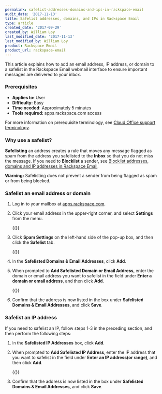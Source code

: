 ```yaml
---
permalink: safelist-addresses-domains-and-ips-in-rackspace-email
audit_date: '2017-11-13'
title: Safelist addresses, domains, and IPs in Rackspace Email
type: article
created_date: '2017-09-29'
created_by: William Loy
last_modified_date: '2017-11-13'
last_modified_by: William Loy
product: Rackspace Email
product_url: rackspace-email
---
```


This article explains how to add an email address, IP address, or domain to a safelist in the Rackspace Email webmail interface to ensure important messages are delivered to your inbox.

### Prerequisites

- **Applies to:** User
- **Difficulty:** Easy
- **Time needed:** Approximately 5 minutes
- **Tools required:**  apps.rackspace.com access

For more information on prerequisite terminology, see [Cloud Office support terminology](/support/how-to/cloud-office-support-terminology).

### Why use a safelist?

**Safelisting** an address creates a rule that moves any message flagged as spam from the address you safelisted to the **Inbox** so that you do not miss the message. If you need to **Blocklist** a sender, see [Blocklist addresses, domains and IP addresses in Rackspace Email](/support/how-to/blocklist-addresses-domains-and-ip-addresses-in-rackspace-email).

**Warning:** Safelisting does not prevent a sender from being flagged as spam or from being blocked.

### Safelist an email address or domain

1. Log in to your mailbox at [apps.rackspace.com](https://apps.rackspace.com).

2. Click your email address in the upper-right corner, and select **Settings** from the menu.

    {{<image src="safelist_settings.png" alt="" title="">}}

3. Click **Spam Settings** on the left-hand side of the pop-up box, and then click the **Safelist** tab.

    {{<image src="settings_safelist.png" alt="" title="">}}

4. In the **Safelisted Domains & Email Addresses**, click **Add**.

5. When prompted to **Add Safelisted Domain or Email Address**, enter the domain or email address you want to safelist in the field under **Enter a domain or email address**, and then click **Add**.

    {{<image src="safelist_domain.png" alt="" title="">}}

6. Confirm that the address is now listed in the box under **Safelisted Domains & Email Addresses**, and click **Save**.

### Safelist an IP address

If you need to safelist an IP, follow steps 1-3 in the preceding section, and then perform the following steps:

1. In the **Safelisted IP Addresses** box, click **Add**.

2. When prompted to **Add Safelisted IP Address**, enter the IP address that you want to safelist in the field under **Enter an IP address(or range)**, and then click **Add**.

    {{<image src="safelist_ip.png" alt="" title="">}}

3. Confirm that the address is now listed in the box under **Safelisted Domains & Email Addresses**, and click **Save**.
